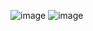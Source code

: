 ![image](https://user-images.githubusercontent.com/97395685/151655977-66d52ba2-8da5-4a81-865f-545abe8036d0.png)
![image](https://user-images.githubusercontent.com/97395685/151666821-25551edf-3763-4828-b6fd-c96c11837c40.png)
